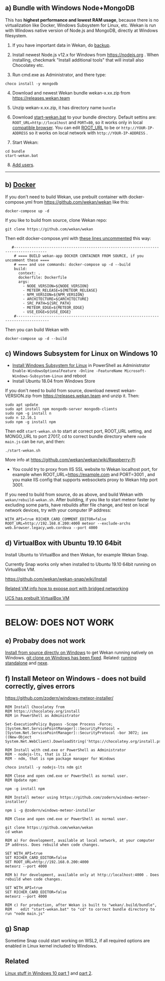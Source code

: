 ## a) Bundle with Windows Node+MongoDB

This has **highest performance and lowest RAM usage**, because there is no virtualization like Docker, Windows Subsystem for Linux, etc. Wekan is run with Windows native version of Node.js and MongoDB, directly at Windows filesystem.

1. If you have important data in Wekan, do [backup](https://github.com/wekan/wekan/wiki/Backup).

2. Install newest Node.js v12.x for Windows from https://nodejs.org . When installing, checkmark "Install additional tools" that will install also Chocolatey etc.

3. Run cmd.exe as Administrator, and there type:
```
choco install -y mongodb
```

4. Download and newest Wekan bundle wekan-x.xx.zip from https://releases.wekan.team

5. Unzip wekan-x.xx.zip, it has directory name `bundle`

6. Download [start-wekan.bat](https://raw.githubusercontent.com/wekan/wekan/master/start-wekan.bat) to your bundle directory. Default settins are: `ROOT_URL=http://localhost` and `PORT=80`, so it works only in local [compatible browser](https://github.com/wekan/wekan/wiki/Browser-compatibility-matrix). You can edit [ROOT_URL](https://github.com/wekan/wekan/wiki/Settings) to be or `http://YOUR-IP-ADDRESS` so it works on local network with `http://YOUR-IP-ADDRESS` .

7. Start Wekan:
```
cd bundle
start-wekan.bat
```

8. [Add users](https://github.com/wekan/wekan/wiki/Adding-users).


***

## b) [Docker](https://github.com/wekan/wekan/wiki/Docker)

If you don't need to build Wekan, use prebuilt container with docker-compose.yml from https://github.com/wekan/wekan like this:
```
docker-compose up -d
```

If you like to build from source, clone Wekan repo:
```
git clone https://github.com/wekan/wekan
```
Then edit docker-compose.yml with [these lines uncommented](https://github.com/wekan/wekan/blob/master/docker-compose.yml#L132-L142) this way:
```
   #-------------------------------------------------------------------------------------
    # ==== BUILD wekan-app DOCKER CONTAINER FROM SOURCE, if you uncomment these ====
    # ==== and use commands: docker-compose up -d --build
    build:
      context: .
      dockerfile: Dockerfile
      args:
        - NODE_VERSION=${NODE_VERSION}
        - METEOR_RELEASE=${METEOR_RELEASE}
        - NPM_VERSION=${NPM_VERSION}
        - ARCHITECTURE=${ARCHITECTURE}
        - SRC_PATH=${SRC_PATH}
        - METEOR_EDGE=${METEOR_EDGE}
        - USE_EDGE=${USE_EDGE}
    #-------------------------------------------------------------------------------------
```
Then you can build Wekan with 
```
docker-compose up -d --build
```

## c) Windows Subsystem for Linux on Windows 10
- [Install Windows Subsystem for Linux](https://docs.microsoft.com/en-us/windows/wsl/wsl2-install) in PowerShell as Administrator `Enable-WindowsOptionalFeature -Online -FeatureName Microsoft-Windows-Subsystem-Linux` and reboot
- Install Ubuntu 18.04 from Windows Store

If you don't need to build from source, download newest wekan-VERSION.zip from https://releases.wekan.team and unzip it. Then:
```
sudo apt update
sudo apt install npm mongodb-server mongodb-clients
sudo npm -g install n
sudo n 12.16.1
sudo npm -g install npm
```
Then edit `start-wekan.sh` to start at correct port, ROOT_URL setting, and MONGO_URL to port 27017, cd to correct bundle directory where `node main.js` can be run, and then:
```
./start-wekan.sh
```
More info at https://github.com/wekan/wekan/wiki/Raspberry-Pi
- You could try to proxy from IIS SSL website to Wekan localhost port, for example when ROOT_URL=https://example.com and PORT=3001 , and you make IIS config that supports websockets proxy to Wekan http port 3001.

If you need to build from source, do as above, and build Wekan with `wekan/rebuild-wekan.sh`.
After building, if you like to start meteor faster by excluding some parts, have rebuilds after file change, and test on local network devices, try with your computer IP address:
```
WITH_API=true RICHER_CARD_COMMENT_EDITOR=false ROOT_URL=http://192.168.0.200:4000 meteor --exclude-archs web.browser.legacy,web.cordova --port 4000
```
## d) VirtualBox with Ubuntu 19.10 64bit

Install Ubuntu to VirtualBox and then Wekan, for example Wekan Snap.

Currently Snap works only when installed to Ubuntu 19.10 64bit running on VirtualBox VM.

https://github.com/wekan/wekan-snap/wiki/Install

[Related VM info how to expose port with bridged networking](https://github.com/wekan/wekan/wiki/Virtual-Appliance)

[UCS has prebuilt VirtualBox VM](https://github.com/wekan/wekan/wiki/Platforms#production-univention-platform-many-apps-and-wekan)

***

# BELOW: DOES NOT WORK

## e) Probaby does not work

[Install from source directly on Windows](https://github.com/wekan/wekan/wiki/Install-Wekan-from-source-on-Windows) to get Wekan running natively on Windows. [git clone on Windows has been fixed](https://github.com/wekan/wekan/issues/977). Related: [running standalone](https://github.com/wekan/wekan/issues/883) and [nexe](https://github.com/wekan/wekan/issues/710).

## f) Install Meteor on Windows - does not build correctly, gives errors

https://github.com/zodern/windows-meteor-installer/

```
REM Install Chocolatey from
REM https://chocolatey.org/install
REM in PowerShell as Administrator

Set-ExecutionPolicy Bypass -Scope Process -Force; [System.Net.ServicePointManager]::SecurityProtocol = [System.Net.ServicePointManager]::SecurityProtocol -bor 3072; iex ((New-Object System.Net.WebClient).DownloadString('https://chocolatey.org/install.ps1'))

REM Install with cmd.exe or PowerShell as Administrator
REM - nodejs-lts, that is 12.x
REM - ndm, that is npm package manager for Windows

choco install -y nodejs-lts ndm git

REM Close and open cmd.exe or PowerShell as normal user.
REM Update npm:

npm -g install npm

REM Install meteor using https://github.com/zodern/windows-meteor-installer/

npm i -g @zodern/windows-meteor-installer

REM Close and open cmd.exe or PowerShell as normal user.

git clone https://github.com/wekan/wekan
cd wekan

REM a) For development, available at local network, at your computer IP address. Does rebuild when code changes.

SET WITH_API=true
SET RICHER_CARD_EDITOR=false
SET ROOT_URL=http://192.168.0.200:4000
meteorz --port 4000

REM b) For development, available only at http://localhost:4000 . Does rebuild when code changes.

SET WITH_API=true
SET RICHER_CARD_EDITOR=false
meteorz --port 4000

REM c) For production, after Wekan is built to "wekan/.build/bundle",
REM    edit "start-wekan.bat" to "cd" to correct bundle directory to run "node main.js"
```
## g) Snap

Sometime Snap could start working on WSL2, if all required options are enabled in Linux kernel included to Windows.

## Related

[Linux stuff in Windows 10 part 1](https://cepa.io/2018/02/10/linuxizing-your-windows-pc-part1/) and [part 2](https://cepa.io/2018/02/20/linuxizing-your-windows-pc-part2/).

